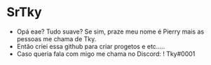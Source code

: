 # SrTky
- Opá eae? Tudo suave? Se sim, praze meu nome é Pierry mais as pessoas me chama de Tky.
- Então criei essa github para criar progetos e etc.....
- Caso queria fala com migo me chama no Discord: !        Tky#0001
